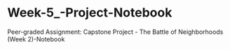 # Week-5_-Project-Notebook
Peer-graded Assignment: Capstone Project - The Battle of Neighborhoods (Week 2)-Notebook
